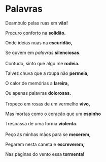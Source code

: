 # Palavras

Deambulo pelas ruas em **vão!**

Procuro conforto na **solidão.**

Onde ideias nuas na **escuridão,**

Se ouvem em *palavras* **silenciosas.**
<br><br>
Contudo, sinto que algo me **rodeia.**

Talvez chuva que a roupa não **permeia,**

O calor de memórias a **lareira,**

Ou apenas palavras **dolorosas.**
<br><br>
Tropeço em rosas de um vermelho **vivo,**

Mas mortas como o coração que um **espinho**

Trespassa de uma forma **violenta.**
<br><br>
Peço às minhas mãos para se **mexerem,**

Pegarem nesta caneta e **escreverem,**

Nas páginas do vento essa **tormenta!**
